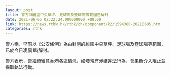 ```yaml
---
layout: post
title: 警方稱維園中央草坪、足球場及籃球場等範圍已解封
date: 2021-06-05 02:22:24.000000000 +08:00
link: https://news.rthk.hk/rthk/ch/component/k2/1594380-20210605.htm
categories: rthk
---
```


警方稱，早前以《公安條例》為由封閉的維園中央草坪、足球場及籃球場等範圍，已於今日凌晨1時解封。

警方表示，會繼續留意香港各區情況，如發現有涉嫌違法行為，會果斷介入阻止並採取執法行動。
